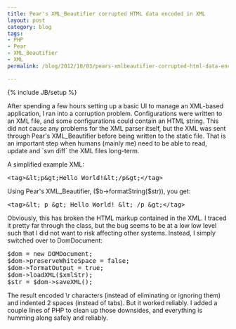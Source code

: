 ```yaml
---
title: Pear's XML_Beautifier corrupted HTML data encoded in XML
layout: post
category: blog
tags:
- PHP
- Pear
- XML_Beautifier
- XML
permalink: /blog/2012/10/03/pears-xmlbeautifier-corrupted-html-data-encoded-xml

---
```

{% include JB/setup %}
<div id="node-231" class="node node-blog node-promoted">
  <div class="content clearfix">
    <div class="field field-name-body field-type-text-with-summary field-label-hidden"><div class="field-items"><div class="field-item even"><p>After spending a few hours setting up a basic UI to manage an XML-based application, I ran into a corruption problem. Configurations were written to an XML file, and some configurations could contain an HTML string. This did not cause any problems for the XML parser itself, but the XML was sent through Pear's XML_Beautifier before being written to the static file. That is an important step when humans (mainly me) need to be able to read, update and `svn diff` the XML files long-term.</p>
<!--break-->
<p>A simplified example XML:</p>
<pre class="brush:xml">
&lt;tag&gt;&amp;lt;p&amp;gt;Hello World!&amp;lt;/p&amp;gt;&lt;/tag&gt;</pre>
<p>Using Pear's XML_Beautifier, ($b-&gt;formatString($str)), you get:</p>
<pre class="brush:xml">
&lt;tag&gt;&amp;lt; p &amp;gt; Hello World! &amp;lt; /p &amp;gt;&lt;/tag&gt;
</pre>
<p>Obviously, this has broken the HTML markup contained in the XML. I traced it pretty far through the class, but the bug seems to be at a low low level such that I did not want to risk affecting other systems. Instead, I simply switched over to DomDocument:</p>
<pre class="brush:php">
$dom = new DOMDocument;
$dom-&gt;preserveWhiteSpace = false;
$dom-&gt;formatOutput = true;
$dom-&gt;loadXML($xmlStr);
$str = $dom-&gt;saveXML();</pre>
<p>The result encoded \r characters (instead of eliminating or ignoring them) and indented 2 spaces (instead of tabs). But it worked reliably. I added a couple lines of PHP to clean up those downsides, and everything is humming along safely and reliably.</p>
</div></div></div>  </div>
</div>
